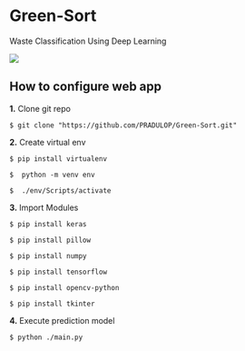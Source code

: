 # Green-Sort
Waste Classification Using Deep Learning

![](../master/Resources/abc.png)


## How to configure web app
**1.** Clone git repo

```shell
$ git clone "https://github.com/PRADULOP/Green-Sort.git"
```

**2.** Create virtual env

```shell
$ pip install virtualenv
```
```shell
$  python -m venv env
```
```shell
$  ./env/Scripts/activate
```
**3.** Import Modules

```shell
$ pip install keras
```
```shell
$ pip install pillow
```
```shell
$ pip install numpy
```
```shell
$ pip install tensorflow
```
```shell
$ pip install opencv-python     
```
```shell
$ pip install tkinter     
```
**4.** Execute prediction model
```shell
$ python ./main.py      
```
